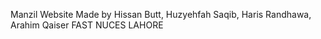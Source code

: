 Manzil Website Made by Hissan Butt, Huzyehfah Saqib, Haris Randhawa, Arahim Qaiser FAST NUCES LAHORE
